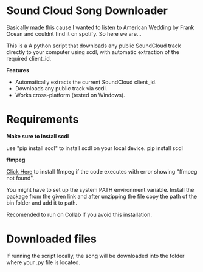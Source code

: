 # Sound Cloud Song Downloader

Basically made this cause I wanted to listen to American Wedding by Frank Ocean and couldnt find it on spotify.
So here we are...

This is a A python script that downloads any public SoundCloud track directly to your computer using scdl, with automatic extraction of the required client_id.

**Features**

- Automatically extracts the current SoundCloud client_id.
- Downloads any public track via scdl.
- Works cross-platform (tested on Windows).

# Requirements

**Make sure to install scdl**

use "pip install scdl" to install scdl on your local device.
pip install scdl

**ffmpeg**

<a href="https://www.gyan.dev/ffmpeg/builds/"> Click Here</a> to install ffmpeg if the code executes with error showing "ffmpeg not found".

You might have to set up the system PATH environment variable. Install the package from the given link and after unzipping the file copy the path of the bin folder and add it to path.

Recomended to run on Collab if you avoid this installation.

# Downloaded files

If running the script locally, the song will be downloaded into the folder where your .py file is located.
